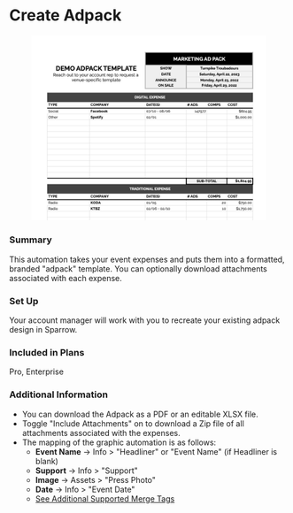 # Create Adpack

<figure><img src="../../.gitbook/assets/CleanShot 2023-05-31 at 09.13.46@2x.jpg" alt=""><figcaption></figcaption></figure>

### Summary

This automation takes your event expenses and puts them into a formatted, branded "adpack" template.  You can optionally download attachments associated with each expense.

### Set Up

Your account manager will work with you to recreate your existing adpack design in Sparrow.

### Included in Plans

Pro, Enterprise

### **Additional Information**

* You can download the Adpack as a PDF or an editable XLSX file.
* Toggle "Include Attachments" on to download a Zip file of all attachments associated with the expenses.
* The mapping of the graphic automation is as follows:
  * **Event Name** → Info > "Headliner" or "Event Name" (if Headliner is blank)
  * **Support** → Info > "Support"
  * **Image** → Assets > "Press Photo"
  * **Date** → Info > "Event Date"
  * [See Additional Supported Merge Tags](../../more-info/supported-merge-tags.md)
